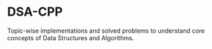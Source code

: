 # DSA-CPP
Topic-wise implementations and solved problems to understand core concepts of Data Structures and Algorithms.
